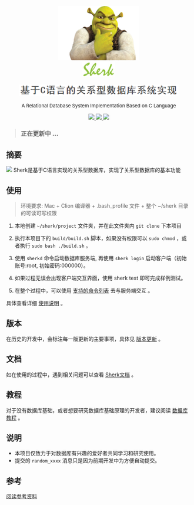 
<div align="center">

<img width="220px" src="extra/image/logo/sherk.jpeg">

<br/>

<img width="90px" src="extra/image/logo/1.jpg">

</div>

<br/>

<div align="center">
<img src="extra/image/logo/2.png">
<p><font size=2>A Relational Database System Implementation Based on C Language</font></p>
</div>

<p align="center">
<a href="https://github.com/Lvsi-China/Sherk">
    <img src="https://img.shields.io/codacy/grade/e27821fb6289410b8f58338c7e0bc686.svg">
</a>
<a href="https://github.com/Lvsi-China/Sherk">
    <img src="https://img.shields.io/travis/rust-lang/rust.svg">
</a>
<a href="https://github.com/Lvsi-China/Sherk">
    <img src="https://img.shields.io/github/license/mashape/apistatus.svg">
</a>
</p>

> ### 正在更新中 ...

## 摘要
<img src="/extra/image/synopsis/example.gif">
Sherk是基于C语言实现的关系型数据库，实现了关系型数据库的基本功能

## 使用
> 环境要求: Mac + Clion 编译器 + .bash_profile 文件 + 整个 ~/sherk 目录的可读可写权限

1. 本地创建 ```~/sherk/project``` 文件夹，并在此文件夹内 ```git clone``` 下本项目

2. 执行本项目下的 ```build/build.sh``` 脚本，如果没有权限可以 ```sudo chmod``` ，或者执行 ```sudo bash ./build.sh``` 。

3. 使用 ```sherkd``` 命令启动数据库服务端, 再使用 ```sherk login``` 启动客户端（初始账号:root, 初始密码:000000）。

4. 如果过程无误会出现客户端交互界面，使用 sherk test 即可完成样例测试。

5. 在整个过程中，可以使用 [支持的命令列表](docs/manual/README.md#support-command-list) 去与服务端交互 。

具体查看详细 [使用说明](docs/usage) 。

## 版本
在历史的开发中，会标注每一版更新的主要事项，具体见 [版本更新](docs/version) 。

## 文档
如在使用的过程中，遇到相关问题可以查看 [Sherk文档](docs/manual) 。

## 教程
对于没有数据库基础，或者想要研究数据库基础原理的开发者，建议阅读
[数据库教程](docs/tutorial) 。

## 说明
- 本项目仅致力于对数据库有兴趣的爱好者共同学习和研究使用。
- 提交的 ```random_xxxx``` 消息只是因为前期开发中为方便自动提交。

## 参考
[阅读参考资料](docs/reference)


